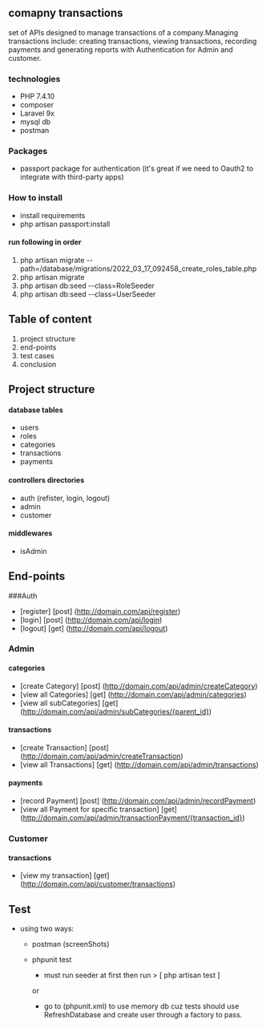 

## comapny transactions

set of APIs designed to manage transactions of a company.Managing transactions include: creating transactions, viewing transactions, recording
payments and generating reports with Authentication for Admin and customer.

### technologies
- PHP 7.4.10 
- composer
- Laravel 9x
- mysql db
- postman

### Packages
- passport package for authentication (it's great if we need to Oauth2 to integrate with third-party apps)
### How to install
- install requirements 
- php artisan passport:install
#### run following in order
1. php artisan migrate --path=/database/migrations/2022_03_17_092458_create_roles_table.php
2. php artisan migrate
3. php artisan db:seed --class=RoleSeeder
4. php artisan db:seed --class=UserSeeder

## Table of content
1. project structure
2. end-points
3. test cases
4. conclusion

## Project structure
#### database tables
- users
- roles
- categories
- transactions
- payments

#### controllers directories
- auth (refister, login, logout)
- admin 
- customer

#### middlewares
- isAdmin

## End-points 
###Auth
- [register] [post] (http://domain.com/api/register)
- [login] [post] (http://domain.com/api/login) 
- [logout] [get] (http://domain.com/api/logout)

### Admin
#### categories
- [create Category] [post] (http://domain.com/api/admin/createCategory)
- [view all Categories] [get] (http://domain.com/api/admin/categories) 
- [view all subCategories] [get] (http://domain.com/api/admin/subCategories/{parent_id}) 
#### transactions
- [create Transaction] [post] (http://domain.com/api/admin/createTransaction)
- [view all Transactions] [get] (http://domain.com/api/admin/transactions)
#### payments
- [record Payment] [post] (http://domain.com/api/admin/recordPayment)
- [view all Payment for specific transaction] [get] (http://domain.com/api/admin/transactionPayment/{transaction_id})

### Customer
#### transactions
- [view my transaction] [get] (http://domain.com/api/customer/transactions)

## Test 
- using two ways:
  - postman (screenShots)
  - phpunit test 
      - must run seeder at first then run > [ php artisan test ]
    
    or 
      - go to (phpunit.xml) to use memory db cuz tests should  use RefreshDatabase and create user through a factory to pass.
  
